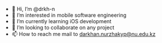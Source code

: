 - 👋 Hi, I’m @drkh-n
- 👀 I’m interested in mobile software engineering
- 🌱 I’m currently learning iOS development
- 💞️ I’m looking to collaborate on any project
- 📫 How to reach me mail to darkhan.nurzhakyp@nu.edu.kz
